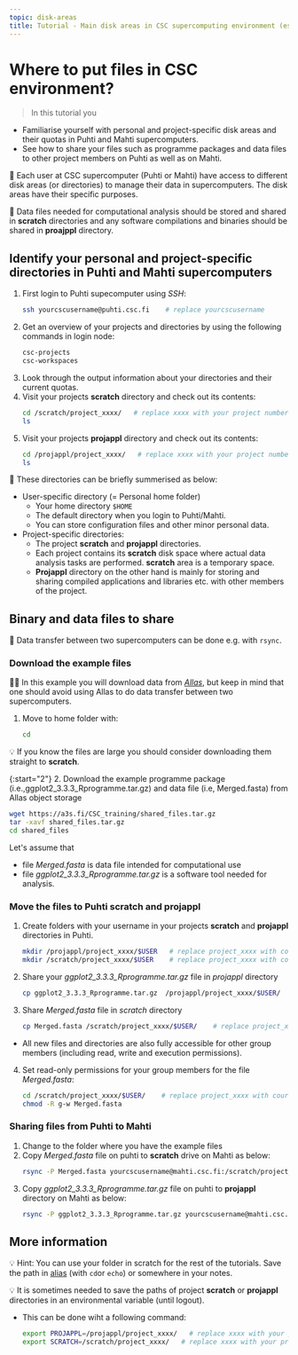 ```yaml
---
topic: disk-areas
title: Tutorial - Main disk areas in CSC supercomputing environment (essential)
---
```


# Where to put files in CSC environment?

> In this tutorial you 
   - Familiarise yourself with personal and project-specific disk areas and their quotas in Puhti and Mahti supercomputers. 
   - See how to share your files such as programme packages and data files to other project members on Puhti as well as on Mahti.

💬 Each user at CSC supercomputer (Puhti or Mahti) have access to different disk areas (or directories) to manage their data in supercomputers. The disk areas have their specific purposes. 

💬 Data files needed for computational analysis should be stored and shared in **scratch** directories and any software compilations and binaries should be shared in **proajppl** directory.

## Identify your personal and project-specific directories in Puhti and Mahti supercomputers

1. First login to Puhti supecomputer using *SSH*:
   ```bash
   ssh yourcscusername@puhti.csc.fi    # replace yourcscusername
   ```
2. Get an overview of your projects and directories by using the following commands in login node:
   ```bash
   csc-projects
   csc-workspaces 
   ```
3. Look through the output information about your directories and their current quotas.  
4. Visit your projects **scratch** directory and check out its contents:
   ```bash
   cd /scratch/project_xxxx/   # replace xxxx with your project number
   ls
   ```
5. Visit your projects **projappl** directory and check out its contents:
   ```bash
   cd /projappl/project_xxxx/   # replace xxxx with your project number
   ls
   ```

💬 These directories can be briefly summerised as below:
- User-specific directory (= Personal home folder)
   - Your home directory `$HOME`
   - The default directory when you login to Puhti/Mahti. 
   - You can store configuration files and other minor personal data. 
- Project-specific directories: 
   - The project **scratch** and **projappl** directories. 
   - Each project contains its **scratch** disk space where actual data analysis tasks are performed. **scratch** area is a temporary space.
   - **Projappl** directory on the other hand is mainly for storing and sharing compiled applications and libraries etc. with other members of the project. 

## Binary and data files to share

💬 Data transfer between two supercomputers can be done e.g. with `rsync`. 

### Download the example files

☝🏻 In this example you will download data from [*Allas*](https://docs.csc.fi/data/Allas/), but keep in mind that one should avoid using Allas to do data transfer between two supercomputers.

1. Move to home folder with:
   ```bash
   cd
   ```

💡 If you know the files are large you should consider downloading them straight to **scratch**. 

{:start="2"}
2. Download the example programme package (i.e.,ggplot2_3.3.3_Rprogramme.tar.gz) and data file (i.e, Merged.fasta) from Allas object storage
   ```bash
   wget https://a3s.fi/CSC_training/shared_files.tar.gz
   tar -xavf shared_files.tar.gz
   cd shared_files
   ```

Let's assume that
- file *Merged.fasta* is data file intended for computational use
- file *ggplot2_3.3.3_Rprogramme.tar.gz* is a software tool needed for analysis. 

### Move the files to Puhti scratch and projappl

1. Create folders with your username in your projects **scratch** and **projappl** directories in Puhti.
   ```bash
   mkdir /projappl/project_xxxx/$USER   # replace project_xxxx with course/your project
   mkdir /scratch/project_xxxx/$USER    # replace project_xxxx with course/your project
   ```
2. Share your *ggplot2_3.3.3_Rprogramme.tar.gz* file in *projappl* directory
   ```bash
   cp ggplot2_3.3.3_Rprogramme.tar.gz  /projappl/project_xxxx/$USER/   # replace project_xxxx with course/your project
   ```
3. Share *Merged.fasta* file in *scratch* directory
   ```bash
   cp Merged.fasta /scratch/project_xxxx/$USER/    # replace project_xxxx with course/your project
   ```
- All new files and directories are also fully accessible for other group members (including read, write and execution permissions). 

4. Set read-only permissions for your group members for the file *Merged.fasta*:
   ```bash
   cd /scratch/project_xxxx/$USER/    # replace project_xxxx with course/your project
   chmod -R g-w Merged.fasta
   ```

### Sharing files from Puhti to Mahti

1. Change to the folder where you have the example files
2. Copy *Merged.fasta* file on puhti to **scratch** drive on Mahti as below:
   ```bash
   rsync -P Merged.fasta yourcscusername@mahti.csc.fi:/scratch/project_xxxx/$USER/    # replace project_xxxx with course/your project
   ```
3. Copy *ggplot2_3.3.3_Rprogramme.tar.gz* file on puhti to **projappl** directory on Mahti as below:
   ```bash
   rsync -P ggplot2_3.3.3_Rprogramme.tar.gz yourcscusername@mahti.csc.fi:/projappl/project_xxxx/$USER/    # replace project_xxxx with course/your project
   ```

## More information

💡 Hint: You can use your folder in scratch for the rest of the tutorials. Save the path in [alias](https://www.shell-tips.com/bash/alias/) (with `cd`or `echo`) or somewhere in your notes. 

💡 It is sometimes needed to save the paths of project **scratch** or **projappl** directories in an environmental variable (until logout).
- This can be done wiht a following command:
   ```bash
   export PROJAPPL=/projappl/project_xxxx/   # replace xxxx with your project number
   export SCRATCH=/scratch/project_xxxx/   # replace xxxx with your project number
   ```

